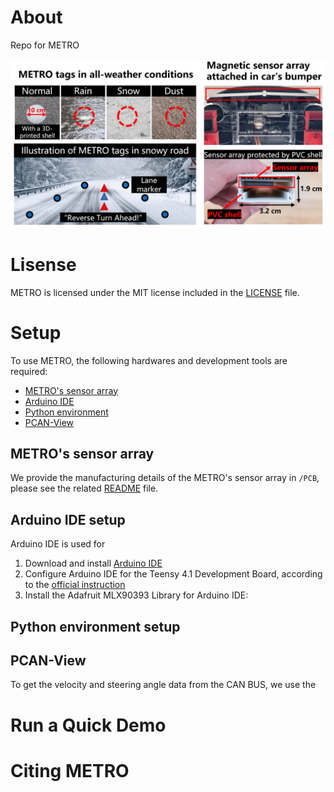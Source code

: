 # About
Repo for METRO

<!-- ![image](https://github.com/wjk5117/METRO/blob/main/Img/illustration.png) -->
![plot](./Img/illustration.png)


# Lisense
METRO is licensed under the MIT license included in the [LICENSE](./LICENSE) file.

# Setup
To use METRO, the following hardwares and development tools are required:
* [METRO's sensor array](#metros-sensor-array)
* [Arduino IDE](#arduino-ide-setup)
* [Python environment](#python-environment-setup)
* [PCAN-View](#pcan-view)

## METRO's sensor array
We provide the manufacturing details of the METRO's sensor array in `/PCB`, please see the related [README](./PCBs/README.md) file.

## Arduino IDE setup
Arduino IDE is used for 

1. Download and install [Arduino IDE](https://www.arduino.cc/en/software)
2. Configure Arduino IDE for the Teensy 4.1 Development Board, according to the [official instruction](https://www.pjrc.com/teensy/td_download.html)
3. Install the Adafruit MLX90393 Library for Arduino IDE:




## Python environment setup


## PCAN-View
To get the velocity and steering angle data from the CAN BUS, we use the 


# Run a Quick Demo

# Citing METRO